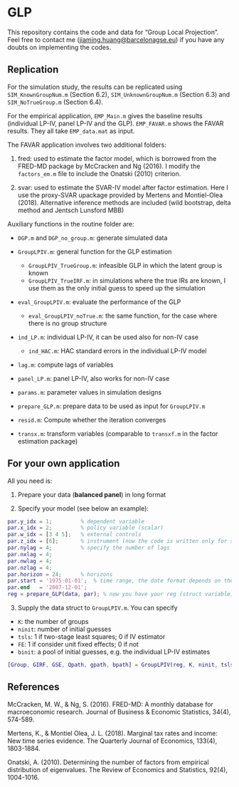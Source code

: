 # GLP

This repository contains the code and data for “Group Local Projection”. Feel free to contact me ([jiaming.huang@barcelonagse.eu](jiaming.huang@barcelonagse.eu)) if you have any doubts on implementing the codes.

## Replication

For the simulation study, the results can be replicated using `SIM_KnownGroupNum.m` (Section 6.2), `SIM_UnknownGroupNum.m` (Section 6.3) and `SIM_NoTrueGroup.m` (Section 6.4).

For the empirical application, `EMP_Main.m` gives the baseline results (individual LP-IV, panel LP-IV and the GLP). `EMP_FAVAR.m` shows the FAVAR results. They all take `EMP_data.mat` as input.

The FAVAR application involves two additional folders: 

1. fred: used to estimate the factor model, which is borrowed from the FRED-MD package by McCracken and Ng (2016). I modify the `factors_em.m` file to include the Onatski (2010) criterion. 

2. svar: used to estimate the SVAR-IV model after factor estimation. Here I use the proxy-SVAR upackage provided by Mertens and Montiel-Olea (2018). Alternative inference methods are included (wild bootstrap, delta method and Jentsch Lunsford MBB)

Auxiliary functions in the routine folder are:

- `DGP.m` and `DGP_no_group.m`: generate simulated data

- `GroupLPIV.m`: general function for the GLP estimation
  - `GroupLPIV_TrueGroup.m`: infeasible GLP in which the latent group is known
  - `GroupLPIV_TrueIRF.m`: in simulations where the true IRs are known, I use them as the only initial guess to speed up the simulation
  
- `eval_GroupLPIV.m`: evaluate the performance of the GLP
  - `eval_GroupLPIV_noTrue.m`: the same function, for the case where there is no group structure
  
- `ind_LP.m`: individual LP-IV, it can be used also for non-IV case
  - `ind_HAC.m`: HAC standard errors in the individual LP-IV model
  
- `lag.m`: compute lags of variables

- `panel_LP.m`: panel LP-IV, also works for non-IV case

- `params.m`: parameter values in simulation designs

- `prepare_GLP.m`: prepare data to be used as input for `GroupLPIV.m`

- `resid.m`: Compute whether the iteration converges

- `transx.m`: transform variables (comparable to `transxf.m` in the factor estimation package)

## For your own application

All you need is:

1. Prepare your data (__balanced panel__) in long format

2. Specify your model (see below an example):

```matlab
par.y_idx = 1;         % dependent variable
par.x_idx = 2;         % policy variable (scalar)
par.w_idx = [3 4 5];   % external controls
par.z_idx = [6];       % instrument (now the code is written only for scalar instrument, modification is easy)
par.nylag = 4;         % specify the number of lags
par.nxlag = 4;
par.nwlag = 4;
par.nzlag = 4;
par.horizon = 24;      % horizons
par.start = '1975-01-01';  % time range, the date format depends on the par.date in your data
par.end   = '2007-12-01';
reg = prepare_GLP(data, par); % now you have your reg (struct variable) 
```

3. Supply the data struct to `GroupLPIV.m`. You can specify

- `K`: the number of groups
- `ninit`: number of initial guesses
- `tsls`: 1 if two-stage least squares; 0 if IV estimator
- `FE`: 1 if consider unit fixed effects; 0 if not
- `binit`: a pool of initial guesses, e.g. the individual LP-IV estimates

```matlab
[Group, GIRF, GSE, Qpath, gpath, bpath] = GroupLPIV(reg, K, ninit, tsls, FE, binit)
```


## References

McCracken, M. W., & Ng, S. (2016). FRED-MD: A monthly database for macroeconomic research. Journal of Business & Economic Statistics, 34(4), 574-589.

Mertens, K., & Montiel Olea, J. L. (2018). Marginal tax rates and income: New time series evidence. The Quarterly Journal of Economics, 133(4), 1803-1884.

Onatski, A. (2010). Determining the number of factors from empirical distribution of eigenvalues. The Review of Economics and Statistics, 92(4), 1004-1016.
